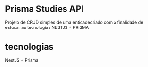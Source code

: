 
# Prisma Studies API

Projeto de CRUD simples de uma entidadecriado com a finalidade de estudar as tecnologias NESTJS + PRISMA

# tecnologias

NestJS + Prisma

